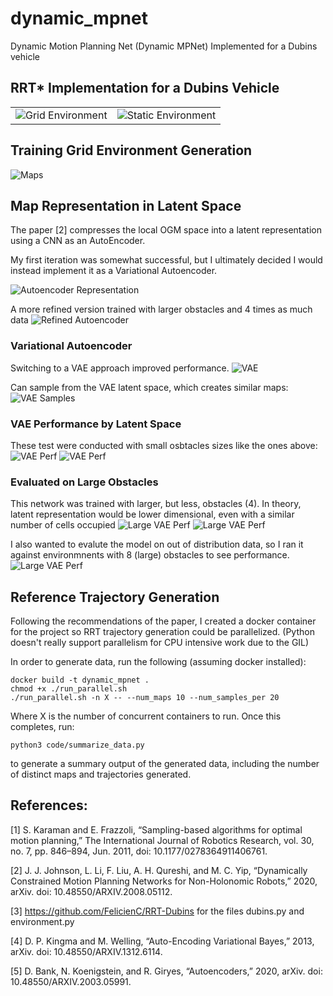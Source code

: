 # dynamic_mpnet
Dynamic Motion Planning Net (Dynamic MPNet) Implemented for a Dubins vehicle

## RRT* Implementation for a Dubins Vehicle

| | |
| --- | --- |
| ![Grid Environment](images/grid_env_rrt_.png) | ![Static Environment](images/static_env_rrt.png) |

## Training Grid Environment Generation
![Maps](images/map_generation.png)

## Map Representation in Latent Space

The paper [2] compresses the local OGM space into a latent representation using a CNN as an AutoEncoder.

My first iteration was somewhat successful, but I ultimately decided I would instead implement it as a Variational Autoencoder.

![Autoencoder Representation](images/reconstructed_ogm_with_autoencoder.png)

A more refined version trained with larger obstacles and 4 times as much data
![Refined Autoencoder](images/AE_larger_dataset.png)

### Variational Autoencoder
Switching to a VAE approach improved performance.
![VAE](images/vae_reconstruction.png)

Can sample from the VAE latent space, which creates similar maps:
![VAE Samples](images/vae_sampling.png)

### VAE Performance by Latent Space
These test were conducted with small osbtacles sizes like the ones above:
![VAE Perf](images/vae_latent_space_size_loss_comparision.png)
![VAE Perf](images/small_obstacles_latent_size_variation.png)

### Evaluated on Large Obstacles

This network was trained with larger, but less, obstacles (4). 
In theory, latent representation would be lower dimensional, even with a similar number of cells occupied
![Large VAE Perf](images/big_obs_vae_loss.png)
![Large VAE Perf](images/big_obs_vae_in_distribution.png)

I also wanted to evalute the model on out of distribution data, so I ran it against environmnents with 8 (large) obstacles to see performance.
![Large VAE Perf](images/big_obs_reconstruction.png)

## Reference Trajectory Generation
Following the recommendations of the paper, I created a docker container for the project so RRT trajectory generation could be parallelized. (Python doesn't really support parallelism for CPU intensive work due to the GIL)

In order to generate data, run the following (assuming docker installed):
```
docker build -t dynamic_mpnet .
chmod +x ./run_parallel.sh
./run_parallel.sh -n X -- --num_maps 10 --num_samples_per 20
```
Where X is the number of concurrent containers to run. Once this completes, run:
```
python3 code/summarize_data.py
```
to generate a summary output of the generated data, including the number of distinct maps and trajectories generated.

## References:

[1] S. Karaman and E. Frazzoli, “Sampling-based algorithms for optimal motion planning,” The International Journal of Robotics Research, vol. 30, no. 7, pp. 846–894, Jun. 2011, doi: 10.1177/0278364911406761.

[2] J. J. Johnson, L. Li, F. Liu, A. H. Qureshi, and M. C. Yip, “Dynamically Constrained Motion Planning Networks for Non-Holonomic Robots,” 2020, arXiv. doi: 10.48550/ARXIV.2008.05112.

[3] https://github.com/FelicienC/RRT-Dubins for the files dubins.py and environment.py

[4] D. P. Kingma and M. Welling, “Auto-Encoding Variational Bayes,” 2013, arXiv. doi: 10.48550/ARXIV.1312.6114.

[5] D. Bank, N. Koenigstein, and R. Giryes, “Autoencoders,” 2020, arXiv. doi: 10.48550/ARXIV.2003.05991.

